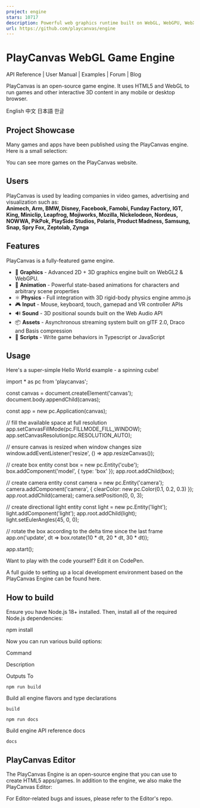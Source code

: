 ```yaml
---
project: engine
stars: 10717
description: Powerful web graphics runtime built on WebGL, WebGPU, WebXR and glTF
url: https://github.com/playcanvas/engine
---
```


PlayCanvas WebGL Game Engine
============================

API Reference | User Manual | Examples | Forum | Blog

PlayCanvas is an open-source game engine. It uses HTML5 and WebGL to run games and other interactive 3D content in any mobile or desktop browser.

English 中文 日本語 한글

Project Showcase
----------------

Many games and apps have been published using the PlayCanvas engine. Here is a small selection:

  
  

You can see more games on the PlayCanvas website.

Users
-----

PlayCanvas is used by leading companies in video games, advertising and visualization such as:  
**Animech, Arm, BMW, Disney, Facebook, Famobi, Funday Factory, IGT, King, Miniclip, Leapfrog, Mojiworks, Mozilla, Nickelodeon, Nordeus, NOWWA, PikPok, PlaySide Studios, Polaris, Product Madness, Samsung, Snap, Spry Fox, Zeptolab, Zynga**

Features
--------

PlayCanvas is a fully-featured game engine.

-   🧊 **Graphics** - Advanced 2D + 3D graphics engine built on WebGL2 & WebGPU.
-   🏃 **Animation** - Powerful state-based animations for characters and arbitrary scene properties
-   ⚛️ **Physics** - Full integration with 3D rigid-body physics engine ammo.js
-   🎮 **Input** - Mouse, keyboard, touch, gamepad and VR controller APIs
-   🔊 **Sound** - 3D positional sounds built on the Web Audio API
-   📦 **Assets** - Asynchronous streaming system built on glTF 2.0, Draco and Basis compression
-   📜 **Scripts** - Write game behaviors in Typescript or JavaScript

Usage
-----

Here's a super-simple Hello World example - a spinning cube!

import \* as pc from 'playcanvas';

const canvas \= document.createElement('canvas');
document.body.appendChild(canvas);

const app \= new pc.Application(canvas);

// fill the available space at full resolution
app.setCanvasFillMode(pc.FILLMODE\_FILL\_WINDOW);
app.setCanvasResolution(pc.RESOLUTION\_AUTO);

// ensure canvas is resized when window changes size
window.addEventListener('resize', () \=> app.resizeCanvas());

// create box entity
const box \= new pc.Entity('cube');
box.addComponent('model', {
  type: 'box'
});
app.root.addChild(box);

// create camera entity
const camera \= new pc.Entity('camera');
camera.addComponent('camera', {
  clearColor: new pc.Color(0.1, 0.2, 0.3)
});
app.root.addChild(camera);
camera.setPosition(0, 0, 3);

// create directional light entity
const light \= new pc.Entity('light');
light.addComponent('light');
app.root.addChild(light);
light.setEulerAngles(45, 0, 0);

// rotate the box according to the delta time since the last frame
app.on('update', dt \=> box.rotate(10 \* dt, 20 \* dt, 30 \* dt));

app.start();

Want to play with the code yourself? Edit it on CodePen.

A full guide to setting up a local development environment based on the PlayCanvas Engine can be found here.

How to build
------------

Ensure you have Node.js 18+ installed. Then, install all of the required Node.js dependencies:

npm install

Now you can run various build options:

Command

Description

Outputs To

`npm run build`

Build all engine flavors and type declarations

`build`

`npm run docs`

Build engine API reference docs

`docs`

PlayCanvas Editor
-----------------

The PlayCanvas Engine is an open-source engine that you can use to create HTML5 apps/games. In addition to the engine, we also make the PlayCanvas Editor:

For Editor-related bugs and issues, please refer to the Editor's repo.
